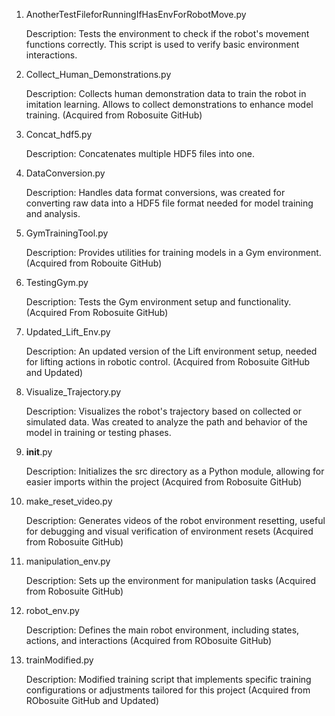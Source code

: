 1. AnotherTestFileforRunningIfHasEnvForRobotMove.py

    Description: Tests the environment to check if the robot's movement functions correctly. This script is used to verify basic environment interactions.

2. Collect_Human_Demonstrations.py

    Description: Collects human demonstration data to train the robot in imitation learning. Allows to collect demonstrations to enhance model training. (Acquired from Robosuite GitHub)

3. Concat_hdf5.py

    Description: Concatenates multiple HDF5 files into one. 

4. DataConversion.py

    Description: Handles data format conversions, was created for converting raw data into a HDF5 file format needed for model training and analysis.

5. GymTrainingTool.py

    Description: Provides utilities for training models in a Gym environment. (Acquired from Robouite GitHub)

6. TestingGym.py

    Description: Tests the Gym environment setup and functionality. (Acquired From Robosuite GitHub)

7. Updated_Lift_Env.py

    Description: An updated version of the Lift environment setup, needed for lifting actions in robotic control. (Acquired from Robosuite GitHub and Updated)

8. Visualize_Trajectory.py

    Description: Visualizes the robot's trajectory based on collected or simulated data. Was created to analyze the path and behavior of the model in training or testing phases.

9. __init__.py

    Description: Initializes the src directory as a Python module, allowing for easier imports within the project (Acquired from Robosuite GitHub)

10. make_reset_video.py

    Description: Generates videos of the robot environment resetting, useful for debugging and visual verification of environment resets (Acquired from Robosuite GitHub)

11. manipulation_env.py

    Description: Sets up the environment for manipulation tasks (Acquired from Robosuite GitHub)
12. robot_env.py

    Description: Defines the main robot environment, including states, actions, and interactions (Acquired from RObosuite GitHub)

13. trainModified.py

    Description: Modified training script that implements specific training configurations or adjustments tailored for this project (Acquired from RObosuite GitHub and Updated)
